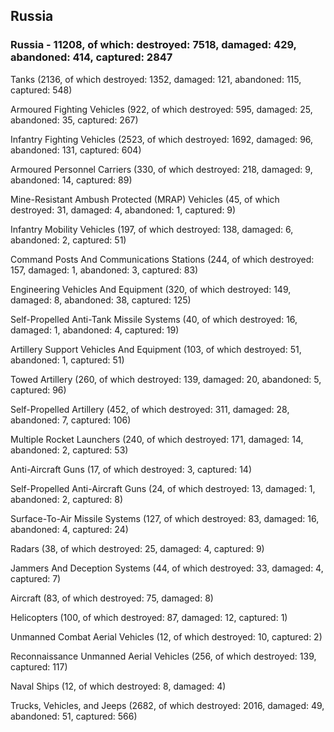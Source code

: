 
 
 ## Russia
 
 ### Russia - 11208, of which: destroyed: 7518, damaged: 429, abandoned: 414, captured: 2847

 

 

 Tanks (2136, of which destroyed: 1352, damaged: 121, abandoned: 115, captured: 548)

 Armoured Fighting Vehicles (922, of which destroyed: 595, damaged: 25, abandoned: 35, captured: 267)

 Infantry Fighting Vehicles (2523, of which destroyed: 1692, damaged: 96, abandoned: 131, captured: 604)

 Armoured Personnel Carriers (330, of which destroyed: 218, damaged: 9, abandoned: 14, captured: 89)

 Mine-Resistant Ambush Protected (MRAP) Vehicles (45, of which destroyed: 31, damaged: 4, abandoned: 1, captured: 9)

 Infantry Mobility Vehicles (197, of which destroyed: 138, damaged: 6, abandoned: 2, captured: 51)

 Command Posts And Communications Stations (244, of which destroyed: 157, damaged: 1, abandoned: 3, captured: 83)

 Engineering Vehicles And Equipment (320, of which destroyed: 149, damaged: 8, abandoned: 38, captured: 125)

 Self-Propelled Anti-Tank Missile Systems (40, of which destroyed: 16, damaged: 1, abandoned: 4, captured: 19)

 Artillery Support Vehicles And Equipment (103, of which destroyed: 51, abandoned: 1, captured: 51)

 Towed Artillery (260, of which destroyed: 139, damaged: 20, abandoned: 5, captured: 96)

 Self-Propelled Artillery (452, of which destroyed: 311, damaged: 28, abandoned: 7, captured: 106)

 Multiple Rocket Launchers (240, of which destroyed: 171, damaged: 14, abandoned: 2, captured: 53)

 Anti-Aircraft Guns (17, of which destroyed: 3, captured: 14)

 Self-Propelled Anti-Aircraft Guns (24, of which destroyed: 13, damaged: 1, abandoned: 2, captured: 8)

 Surface-To-Air Missile Systems (127, of which destroyed: 83, damaged: 16, abandoned: 4, captured: 24)

 Radars (38, of which destroyed: 25, damaged: 4, captured: 9)

 Jammers And Deception Systems (44, of which destroyed: 33, damaged: 4, captured: 7)

 Aircraft (83, of which destroyed: 75, damaged: 8)

 Helicopters (100, of which destroyed: 87, damaged: 12, captured: 1)

 Unmanned Combat Aerial Vehicles (12, of which destroyed: 10, captured: 2)

 Reconnaissance Unmanned Aerial Vehicles (256, of which destroyed: 139, captured: 117)

 Naval Ships (12, of which destroyed: 8, damaged: 4)

 Trucks, Vehicles, and Jeeps (2682, of which destroyed: 2016, damaged: 49, abandoned: 51, captured: 566)

